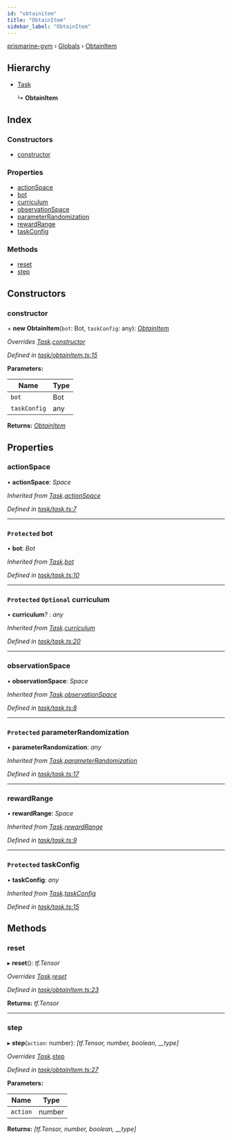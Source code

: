 ```yaml
---
id: "obtainitem"
title: "ObtainItem"
sidebar_label: "ObtainItem"
---
```


[prismarine-gym](../index.md) › [Globals](../globals.md) › [ObtainItem](obtainitem.md)

## Hierarchy

* [Task](task.md)

  ↳ **ObtainItem**

## Index

### Constructors

* [constructor](obtainitem.md#constructor)

### Properties

* [actionSpace](obtainitem.md#actionspace)
* [bot](obtainitem.md#protected-bot)
* [curriculum](obtainitem.md#protected-optional-curriculum)
* [observationSpace](obtainitem.md#observationspace)
* [parameterRandomization](obtainitem.md#protected-parameterrandomization)
* [rewardRange](obtainitem.md#rewardrange)
* [taskConfig](obtainitem.md#protected-taskconfig)

### Methods

* [reset](obtainitem.md#reset)
* [step](obtainitem.md#step)

## Constructors

###  constructor

\+ **new ObtainItem**(`bot`: Bot, `taskConfig`: any): *[ObtainItem](obtainitem.md)*

*Overrides [Task](task.md).[constructor](task.md#constructor)*

*Defined in [task/obtainItem.ts:15](https://github.com/louis030195/prismarine-gym/blob/28cd6da/src/task/obtainItem.ts#L15)*

**Parameters:**

Name | Type |
------ | ------ |
`bot` | Bot |
`taskConfig` | any |

**Returns:** *[ObtainItem](obtainitem.md)*

## Properties

###  actionSpace

• **actionSpace**: *Space*

*Inherited from [Task](task.md).[actionSpace](task.md#actionspace)*

*Defined in [task/task.ts:7](https://github.com/louis030195/prismarine-gym/blob/28cd6da/src/task/task.ts#L7)*

___

### `Protected` bot

• **bot**: *Bot*

*Inherited from [Task](task.md).[bot](task.md#protected-bot)*

*Defined in [task/task.ts:10](https://github.com/louis030195/prismarine-gym/blob/28cd6da/src/task/task.ts#L10)*

___

### `Protected` `Optional` curriculum

• **curriculum**? : *any*

*Inherited from [Task](task.md).[curriculum](task.md#protected-optional-curriculum)*

*Defined in [task/task.ts:20](https://github.com/louis030195/prismarine-gym/blob/28cd6da/src/task/task.ts#L20)*

___

###  observationSpace

• **observationSpace**: *Space*

*Inherited from [Task](task.md).[observationSpace](task.md#observationspace)*

*Defined in [task/task.ts:8](https://github.com/louis030195/prismarine-gym/blob/28cd6da/src/task/task.ts#L8)*

___

### `Protected` parameterRandomization

• **parameterRandomization**: *any*

*Inherited from [Task](task.md).[parameterRandomization](task.md#protected-parameterrandomization)*

*Defined in [task/task.ts:17](https://github.com/louis030195/prismarine-gym/blob/28cd6da/src/task/task.ts#L17)*

___

###  rewardRange

• **rewardRange**: *Space*

*Inherited from [Task](task.md).[rewardRange](task.md#rewardrange)*

*Defined in [task/task.ts:9](https://github.com/louis030195/prismarine-gym/blob/28cd6da/src/task/task.ts#L9)*

___

### `Protected` taskConfig

• **taskConfig**: *any*

*Inherited from [Task](task.md).[taskConfig](task.md#protected-taskconfig)*

*Defined in [task/task.ts:15](https://github.com/louis030195/prismarine-gym/blob/28cd6da/src/task/task.ts#L15)*

## Methods

###  reset

▸ **reset**(): *tf.Tensor*

*Overrides [Task](task.md).[reset](task.md#abstract-reset)*

*Defined in [task/obtainItem.ts:23](https://github.com/louis030195/prismarine-gym/blob/28cd6da/src/task/obtainItem.ts#L23)*

**Returns:** *tf.Tensor*

___

###  step

▸ **step**(`action`: number): *[tf.Tensor, number, boolean, __type]*

*Overrides [Task](task.md).[step](task.md#abstract-step)*

*Defined in [task/obtainItem.ts:27](https://github.com/louis030195/prismarine-gym/blob/28cd6da/src/task/obtainItem.ts#L27)*

**Parameters:**

Name | Type |
------ | ------ |
`action` | number |

**Returns:** *[tf.Tensor, number, boolean, __type]*
